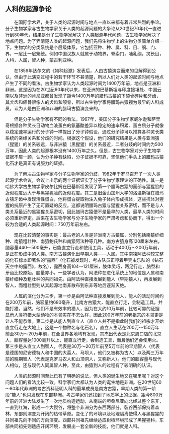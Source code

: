 ## 人科的起源争论

　　在国际学术界，关于人类的起源时间与地点一直以来都有着非常热烈的争论。分子生物学家与古生物学家关于人类的起源问题的大争论从20世纪70年代一直进行到80年代，结果是分子生物学家解决了人类起源年代问题，古生物学家解决了地点问题。为了弄清楚人类的起源问题，我们先将生物学上的生物分类简单介绍一下。生物学的分类系统是个层级体系，它包括亚种、种、属、科、目、纲、门、界，一层比一层笼统。例如中国汉族人就属于动物界，脊索门，哺乳纲，灵长目，人科，人属，智人种，蒙古利亚种。

　　在1859年达尔文的《物种起源》发表后，人由古猿演变而来的见解得到公认，但由于此演变过程中的若干环节不甚清楚，所以人们对人类的起源时间与地点产生了不同的看法。古生物学家认为人类起源时间为1400万年前，地点是亚洲和非洲。这是因为在20世纪60年代以来，在亚洲的巴基斯坦与印度接壤处、中国云南以及非洲的肯尼亚都曾发现了距今1400万年的腊玛古猿的下颌骨碎片和牙齿，其犬齿和颌骨很像人的犬齿和颌骨，所以古生物学家将腊玛古猿视为最早的人科成员，认为人是由亚洲和非洲的腊玛古猿演变来的。

　　但是分子生物学家有不同的看法。1967年，美国分子生物学家威尔逊和萨里奇根据各种灵长目动物血液蛋白的氨基酸差异以稳定的速率积累、蛋白质分子就像以稳定速率运行的分子钟一样提出了分子钟假设，通过分子钟可以推算各种灵长类系统的亲缘关系和分歧的时间。根据这个假设，他们的研究结果是人类与亚洲猿（猩猩）的关系较远，与非洲猿（黑猩猩）的关系最近，二者分歧的时间约为500万年，因此人类的起源根本没有1400万年之久。但是，古生物学家对分子生物学证据不屑一顾，认为分子钟有缺陷，分子证据不可靠，坚信他们手头上的腊玛古猿化石才是真正有说服力的证据。

　　为了解决古生物学家与分子生物学家的分歧，1982年于罗马召开了一次人类起源学术会议，会议上出示的两个证据证实了分子生物学家理论的正确性。其一是哈佛大学古生物学家皮尔比姆在巴基斯坦发现了第一个腊玛古猿的面部与猩猩脸的近似程度远大于与黑猩猩脸的近似程度。其二是旧金山加州大学的洛温斯坦在腊玛古猿牙齿中发现活性蛋白，他将蛋白提取物注入兔子体内形成抗体，这些抗体对猩猩的抗原产生了无可置疑的反应。这都说明腊玛古猿与猩猩关系密切，而不是与人类关系最近的黑猩猩关系密切，因此腊玛古猿便不是最早的人类，最早人类的时间必须重新界定。后来在古生物学家与分子生物学家的严肃考虑和协商下，得出一个较为合适的人类起源时间：750万年前左右。

　　现在比较清楚的事实是：最古老的人类是非洲南方古猿属，分别包括南猿纤细种、南猿粗壮种、南猿鲍氏种和南猿阿法种等几种。南方古猿身高120厘米左右，脑容量440～500毫升，已能直立行走和使用工具，活动于400万～200万年前，是正在形成中的人类。南方古猿演化出早期人类——人属。其中南猿阿法种较完整的化石标本即著名的“露西”（化石被发现时，考古队员正哼着甲壳虫乐队的《钻石天空中的露西》，故名），露西身高104～121厘米，肢体灵巧，两足行走，脑型和牙齿比较原始，脑量亦小。一些学者认为，阿法种在进化系统上的地位是人属和南猿纤细种及粗壮种的共同祖先。由阿法种直接发展到能人（早期猿人），再发展到智人，而粗壮型则从其起源地南非散布到东非等地后逐渐灭绝。

　　人属的演化分为三步，第一步是由阿法种直接发展到能人，能人的活动时间约在200万年前，脑容量约680毫升，比南方古猿大，能直立行走，会制造工具，并能打猎。当然，他们不是有效率的猎人，因为在大约10万年前，比较可靠的证据显示人类狩猎大型动物的本领实在不怎么样，因此200万年前的老祖宗的本领更是让人不能恭维。第二步是从能人到直立人（直立人并不是指此时我们的祖宗才开始直立行走在大地上，这是一个物种名与化石名），直立人生活在200万～150万年前至30万～20万年前，在全世界各地均有发现，其杰出代表是北京周口店的北京人，脑容量达1000毫升以上，能直立行走，会制造工具，而且他们还会使用火。第三步是从直立人到智人，代表是30万～20万年前至5万年前的早期智人（代表是德国的尼安德特人和中国的大荔人、马坝人，他们又被称为古人）以及两三万年前的晚期智人（代表是克罗马农人和山顶洞人，又称新人）。他们的脑容量与现代人相似，还与现代人同属智人种。至此，由猿到人的过程有了较明确的认识。

　　人类的起源时间至此已有了明确的说法，但人类的诞生地又在哪里呢？对这个问题人们的看法比较一致。科学家们大都认为人类的诞生地是非洲。在20世纪60～80年代非洲的考古资料证明人科的最早成员是南方古猿，早期人类的第一阶段“能人”也只发现在东部非洲。考古学家们还找到了地质学上的证据，距今800万年前的非洲大陆发生了一次地质构造运动，从南端的坦桑尼亚向北经过整个东非，一直到红海，形成一个大裂谷，将整个非洲分为东西两部分，裂谷西部保持着森林，东部则演变为开阔的热带草原。变化了的环境以及地理隔离使得人与黑猩猩的共同祖先向不同的方向演变。西部共同祖先继续适应树栖环境形成了黑猩猩科，东部共同祖先则适应开阔环境，发展出一套全新的技能，他们就是人科。